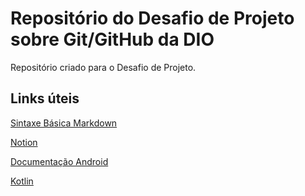 # Repositório do Desafio de Projeto sobre Git/GitHub da DIO
Repositório criado para o Desafio de Projeto.

## Links úteis
[Sintaxe Básica Markdown](https://www.markdownguide.org/basic-syntax/)

[Notion](https://www.notion.so/M-dulo-1-452871a7f9f24a958fe945fea30895c9)

[Documentação Android](https://developer.android.com/docs/)

[Kotlin](https://developer.android.com/kotlin/)
